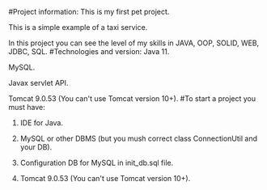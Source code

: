 #Project information:
This is my first pet project.

This is a simple example of a taxi service.

In this project you can see the level of my skills in JAVA, OOP, SOLID, WEB, JDBC, SQL.
#Technologies and version:
Java 11.

MySQL.

Javax servlet API.

Tomcat 9.0.53 (You can't use Tomcat version 10+).
 #To start a project you must have:
1. IDE for Java.

2. MySQL or other DBMS (but you mush correct class ConnectionUtil and your DB).

3. Configuration DB for MySQL in init_db.sql file.

4. Tomcat 9.0.53 (You can't use Tomcat version 10+).




